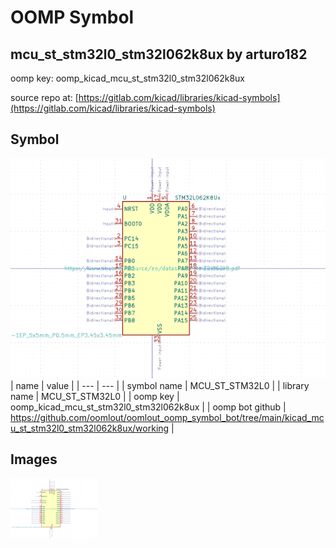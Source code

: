 # OOMP Symbol  
## mcu_st_stm32l0_stm32l062k8ux  by arturo182  
  
oomp key: oomp_kicad_mcu_st_stm32l0_stm32l062k8ux  
  
source repo at: [https://gitlab.com/kicad/libraries/kicad-symbols](https://gitlab.com/kicad/libraries/kicad-symbols)  
## Symbol  
  
[![working.png](working_600.png)](working.png)  
| name | value | 
| --- | --- | 
| symbol name | MCU_ST_STM32L0 | 
| library name | MCU_ST_STM32L0 | 
| oomp key | oomp_kicad_mcu_st_stm32l0_stm32l062k8ux | 
| oomp bot github | https://github.com/oomlout/oomlout_oomp_symbol_bot/tree/main/kicad_mcu_st_stm32l0_stm32l062k8ux/working | 
## Images  
  
[![working.png](working_140.png)](working.png)  
